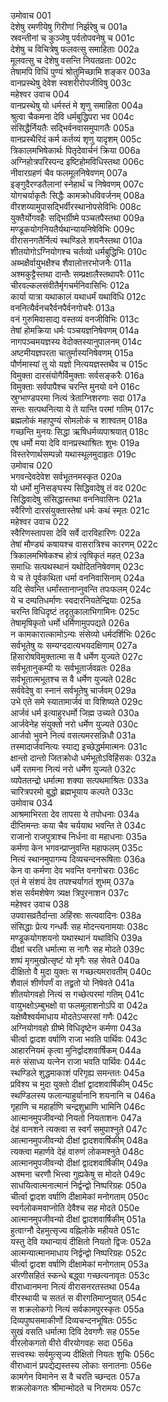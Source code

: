 उमोवाच	001  
देशेषु रमणीयेषु गिरीणां निर्झरेषु च	001a  
स्रवन्तीनां च कुञ्जेषु पर्वतोपवनेषु च	001c  
देशेषु च विचित्रेषु फलवत्सु समाहिताः	002a  
मूलवत्सु च देशेषु वसन्ति नियतव्रताः	002c  
तेषामपि विधिं पुण्यं श्रोतुमिच्छामि शङ्कर	003a  
वानप्रस्थेषु देवेश स्वशरीरोपजीविषु	003c  
महेश्वर उवाच	004  
वानप्रस्थेषु यो धर्मस्तं मे शृणु समाहिता	004a  
श्रुत्वा चैकमना देवि धर्मबुद्धिपरा भव	004c  
संसिद्धैर्नियतैः सद्भिर्वनवासमुपागतैः	005a  
वानप्रस्थैरिदं कर्म कर्तव्यं शृणु यादृशम्	005c  
त्रिकालमभिषेकार्थः पितृदेवार्चनं क्रिया	006a  
अग्निहोत्रपरिस्पन्द इष्टिहोमविधिस्तथा	006c  
नीवारग्रहणं चैव फलमूलनिषेवणम्	007a  
इङ्गुदैरण्डतैलानां स्नेहार्थं च निषेवणम्	007c  
योगचर्याकृतैः सिद्धैः कामक्रोधविवर्जनम्	008a  
वीरशय्यामुपासद्भिर्वीरस्थानोपसेविभिः	008c  
युक्तैर्योगवहैः सद्भिर्ग्रीष्मे पञ्चतपैस्तथा	009a  
मण्डूकयोगनियतैर्यथान्यायनिषेविभिः	009c  
वीरासनगतैर्नित्यं स्थण्डिले शयनैस्तथा	010a  
शीतयोगोऽग्नियोगश्च चर्तव्यो धर्मबुद्धिभिः	010c  
अब्भक्षैर्वायुभक्षैश्च शैवालोत्तरभोजनैः	011a  
अश्मकुट्टैस्तथा दान्तैः सम्प्रक्षालैस्तथापरैः	011c  
चीरवल्कलसंवीतैर्मृगचर्मनिवासिभिः	012a  
कार्या यात्रा यथाकालं यथाधर्मं यथाविधि	012c  
वननित्यैर्वनचरैर्वनपैर्वनगोचरैः	013a  
वनं गुरुमिवासाद्य वस्तव्यं वनजीविभिः	013c  
तेषां होमक्रिया धर्मः पञ्चयज्ञनिषेवणम्	014a  
नागपञ्चमयज्ञस्य वेदोक्तस्यानुपालनम्	014c  
अष्टमीयज्ञपरता चातुर्मास्यनिषेवणम्	015a  
पौर्णमास्यां तु यो यज्ञो नित्ययज्ञस्तथैव च	015c  
विमुक्ता दारसंयोगैर्विमुक्ताः सर्वसङ्करैः	016a  
विमुक्ताः सर्वपापैश्च चरन्ति मुनयो वने	016c  
स्रुग्भाण्डपरमा नित्यं त्रेताग्निशरणाः सदा	017a  
सन्तः सत्पथनित्या ये ते यान्ति परमां गतिम्	017c  
ब्रह्मलोकं महापुण्यं सोमलोकं च शाश्वतम्	018a  
गच्छन्ति मुनयः सिद्धा ऋषिधर्मव्यपाश्रयात्	018c  
एष धर्मो मया देवि वानप्रस्थाश्रितः शुभः	019a  
विस्तरेणार्थसम्पन्नो यथास्थूलमुदाहृतः	019c  
उमोवाच	020  
भगवन्देवदेवेश सर्वभूतनमस्कृत	020a  
यो धर्मो मुनिसङ्घस्य सिद्धिवादेषु तं वद	020c  
सिद्धिवादेषु संसिद्धास्तथा वननिवासिनः	021a  
स्वैरिणो दारसंयुक्तास्तेषां धर्मः कथं स्मृतः	021c  
महेश्वर उवाच	022  
स्वैरिणस्तापसा देवि सर्वे दारविहारिणः	022a  
तेषां मौण्ड्यं कषायश्च वासरात्रिश्च कारणम्	022c  
त्रिकालमभिषेकश्च होत्रं त्वृषिकृतं महत्	023a  
समाधिः सत्पथस्थानं यथोदितनिषेवणम्	023c  
ये च ते पूर्वकथिता धर्मा वननिवासिनाम्	024a  
यदि सेवन्ति धर्मांस्तानाप्नुवन्ति तपःफलम्	024c  
ये च दम्पतिधर्माणः स्वदारनियतेन्द्रियाः	025a  
चरन्ति विधिदृष्टं तदृतुकालाभिगामिनः	025c  
तेषामृषिकृतो धर्मो धर्मिणामुपपद्यते	026a  
न कामकारात्कामोऽन्यः संसेव्यो धर्मदर्शिभिः	026c  
सर्वभूतेषु यः सम्यग्ददात्यभयदक्षिणाम्	027a  
हिंसारोषविमुक्तात्मा स वै धर्मेण युज्यते	027c  
सर्वभूतानुकम्पी यः सर्वभूतार्जवव्रतः	028a  
सर्वभूतात्मभूतश्च स वै धर्मेण युज्यते	028c  
सर्ववेदेषु वा स्नानं सर्वभूतेषु चार्जवम्	029a  
उभे एते समे स्यातामार्जवं वा विशिष्यते	029c  
आर्जवं धर्म इत्याहुरधर्मो जिह्म उच्यते	030a  
आर्जवेनेह संयुक्तो नरो धर्मेण युज्यते	030c  
आर्जवो भुवने नित्यं वसत्यमरसन्निधौ	031a  
तस्मादार्जवनित्यः स्याद्य इच्छेद्धर्ममात्मनः	031c  
क्षान्तो दान्तो जितक्रोधो धर्मभूतोऽविहिंसकः	032a  
धर्मे रतमना नित्यं नरो धर्मेण युज्यते	032c  
व्यपेततन्द्रो धर्मात्मा शक्या सत्पथमाश्रितः	033a  
चारित्रपरमो बुद्धो ब्रह्मभूयाय कल्पते	033c  
उमोवाच	034  
आश्रमाभिरता देव तापसा ये तपोधनाः	034a  
दीप्तिमन्तः कया चैव चर्ययाथ भवन्ति ते	034c  
राजानो राजपुत्राश्च निर्धना वा महाधनाः	035a  
कर्मणा केन भगवन्प्राप्नुवन्ति महाफलम्	035c  
नित्यं स्थानमुपागम्य दिव्यचन्दनरूषिताः	036a  
केन वा कर्मणा देव भवन्ति वनगोचराः	036c  
एतं मे संशयं देव तपश्चर्यागतं शुभम्	037a  
शंस सर्वमशेषेण त्र्यक्ष त्रिपुरनाशन	037c  
महेश्वर उवाच	038  
उपवासव्रतैर्दान्ता अहिंस्राः सत्यवादिनः	038a  
संसिद्धाः प्रेत्य गन्धर्वैः सह मोदन्त्यनामयाः	038c  
मण्डूकयोगशयनो यथास्थानं यथाविधि	039a  
दीक्षां चरति धर्मात्मा स नागैः सह मोदते	039c  
शष्पं मृगमुखोत्सृष्टं यो मृगैः सह सेवते	040a  
दीक्षितो वै मुदा युक्तः स गच्छत्यमरावतीम्	040c  
शैवालं शीर्णपर्णं वा तद्व्रतो यो निषेवते	041a  
शीतयोगवहो नित्यं स गच्छेत्परमां गतिम्	041c  
वायुभक्षोऽम्बुभक्षो वा फलमूलाशनोऽपि वा	042a  
यक्षेष्वैश्वर्यमाधाय मोदतेऽप्सरसां गणैः	042c  
अग्नियोगवहो ग्रीष्मे विधिदृष्टेन कर्मणा	043a  
चीर्त्वा द्वादश वर्षाणि राजा भवति पार्थिवः	043c  
आहारनियमं कृत्वा मुनिर्द्वादशवार्षिकम्	044a  
मरुं संसाध्य यत्नेन राजा भवति पार्थिवः	044c  
स्थण्डिले शुद्धमाकाशं परिगृह्य समन्ततः	045a  
प्रविश्य च मुदा युक्तो दीक्षां द्वादशवार्षिकीम्	045c  
स्थण्डिलस्य फलान्याहुर्यानानि शयनानि च	046a  
गृहाणि च महार्हाणि चन्द्रशुभ्राणि भामिनि	046c  
आत्मानमुपजीवन्यो नियतो नियताशनः	047a  
देहं वानशने त्यक्त्वा स स्वर्गं समुपाश्नुते	047c  
आत्मानमुपजीवन्यो दीक्षां द्वादशवार्षिकीम्	048a  
त्यक्त्वा महार्णवे देहं वारुणं लोकमश्नुते	048c  
आत्मानमुपजीवन्यो दीक्षां द्वादशवार्षिकीम्	049a  
अश्मना चरणौ भित्त्वा गुह्यकेषु स मोदते	049c  
साधयित्वात्मनात्मानं निर्द्वन्द्वो निष्परिग्रहः	050a  
चीर्त्वा द्वादश वर्षाणि दीक्षामेकां मनोगताम्	050c  
स्वर्गलोकमवाप्नोति देवैश्च सह मोदते	050e  
आत्मानमुपजीवन्यो दीक्षां द्वादशवार्षिकीम्	051a  
हुत्वाग्नौ देहमुत्सृज्य वह्निलोके महीयते	051c  
यस्तु देवि यथान्यायं दीक्षितो नियतो द्विजः	052a  
आत्मन्यात्मानमाधाय निर्द्वन्द्वो निष्परिग्रहः	052c  
चीर्त्वा द्वादश वर्षाणि दीक्षामेकां मनोगताम्	053a  
अरणीसहितं स्कन्धे बद्ध्वा गच्छत्यनावृतः	053c  
वीराध्वानमना नित्यं वीरासनरतस्तथा	054a  
वीरस्थायी च सततं स वीरगतिमाप्नुयात्	054c  
स शक्रलोकगो नित्यं सर्वकामपुरस्कृतः	055a  
दिव्यपुष्पसमाकीर्णो दिव्यचन्दनभूषितः	055c  
सुखं वसति धर्मात्मा दिवि देवगणैः सह	055e  
वीरलोकगतो वीरो वीरयोगवहः सदा	056a  
सत्त्वस्थः सर्वमुत्सृज्य दीक्षितो नियतः शुचिः	056c  
वीराध्वानं प्रपद्येद्यस्तस्य लोकाः सनातनाः	056e  
कामगेन विमानेन स वै चरति च्छन्दतः	057a  
शक्रलोकगतः श्रीमान्मोदते च निरामयः	057c  
